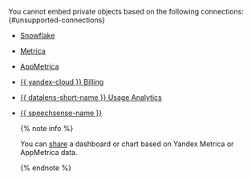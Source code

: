 You cannot embed private objects based on the following connections: {#unsupported-connections}

  * [Snowflake](../../datalens/operations/connection/create-snowflake.md)
  * [Metrica](../../datalens/operations/connection/create-metrica-api.md)
  * [AppMetrica](../../datalens/operations/connection/create-appmetrica.md)
  * [{{ yandex-cloud }} Billing](../../datalens/operations/connection/create-cloud-billing.md)
  * [{{ datalens-short-name }} Usage Analytics](../../datalens/operations/connection/create-usage-tracking.md)
  * [{{ speechsense-name }}](../../datalens/operations/connection/create-speechsense.md)

    {% note info %}

    You can [share](../../datalens/concepts/datalens-public.md#metrica-share) a dashboard or chart based on Yandex Metrica or AppMetrica data.

    {% endnote %}
